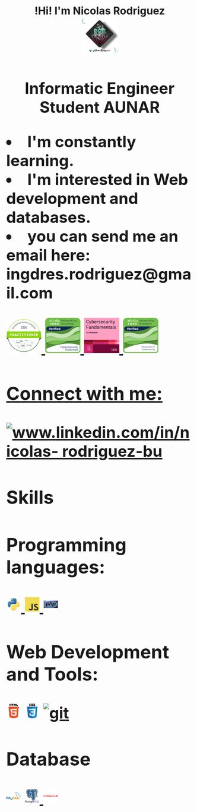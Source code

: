 <h1 align="center">!Hi! I'm Nicolas Rodriguez<a><br>
<img aling="center" width="100" height="100" src="https://github.com/Andres-Nicolas/Andres-Nicolas/blob/main/Logo%20nicolas%20rodriguez.png">
<h2 align="center">Informatic Engineer Student AUNAR
<p>
  <li align ="left">I'm constantly learning.
  <li align ="left">I'm interested in Web development and databases.
  <li align ="left">you can send me an email here: ingdres.rodriguez@gmail.com
</p>
  
<div aling="center">
  <a href ="https://www.credly.com/earner/earned/badge/204c2a00-49a4-4697-a36a-d69313c54e65">
  <img aling="center" width ="95" height="95" src="https://github.com/Andres-Nicolas/Andres-Nicolas/blob/main/Badges_v8-07_Practitioner.png">
  <a href ="https://www.credly.com/earner/earned/badge/4f36cc5d-59fa-4c81-b9e1-3599fc634d9e">
  <img aling="center" width ="95" height="95" src="https://github.com/Andres-Nicolas/Andres-Nicolas/blob/main/CyberEssentials.png">
  <a href ="https://www.credly.com/earner/earned/badge/749f65a2-c71d-46a7-8afc-2c4788d1d0ca">
  <img aling="center" width ="95" height="95" src="https://github.com/Andres-Nicolas/Andres-Nicolas/blob/main/Cybersecurity_Fundamentals.png">
  <a href ="https://www.credly.com/earner/earned/badge/f8f62d8e-4eb4-4c82-b392-edfb31cb5ce5">
  <img aling="center" width ="95" height="95" src="https://github.com/Andres-Nicolas/Andres-Nicolas/blob/main/I2CS__1_.png">
  <!--<a href ="">
  <img aling="center" width ="95" height="95" src="">-->
</div>

<h3 align="left">Connect with me:</h3>
<p align="left">
  <a href="https://linkedin.com/in/www.linkedin.com/in/nicolas-rodriguez-bu" target="blank"><img align="center"            src="https://raw.githubusercontent.com/rahuldkjain/github-profile-readme-generator/master/src/images/icons/Social/linked-in-alt.svg" alt="www.linkedin.com/in/nicolas-  rodriguez-bu" height="30" width="40" /></a>
</p>
  
<h3 align="left">Skills</h3>

<h3 align="left">Programming languages:</h3>
<p align="left"> 
  <a href="https://www.python.org" target="_blank" rel="noreferrer">
  <img src="https://raw.githubusercontent.com/devicons/devicon/master/icons/python/python-original.svg" alt="python" width="40" height="40"/> </a>
  <a href="https://developer.mozilla.org/en-US/docs/Web/JavaScript" target="_blank" rel="noreferrer">
  <img src="https://raw.githubusercontent.com/devicons/devicon/master/icons/javascript/javascript-original.svg" alt="javascript" width="40" height="40"/> </a>
  <a href="https://www.php.net" target="_blank" rel="noreferrer">
  <img src="https://raw.githubusercontent.com/devicons/devicon/master/icons/php/php-original.svg" alt="php" width="40" height="40"/> </a>
</p>
    
<h3 align="left">Web Development and Tools:</h3>
<p align="left">
  <a href="https://www.w3.org/html/" target="_blank"    rel="noreferrer">
    <img src="https://raw.githubusercontent.com/devicons/devicon/master/icons/html5/html5-original-wordmark.svg" alt="html5" width="40" height="40"></a>
  <a href="https://www.w3schools.com/css/" target="_blank" rel="noreferrer">
    <img src="https://raw.githubusercontent.com/devicons/devicon/master/icons/css3/css3-original-wordmark.svg" alt="css3" width="40" height="40"/></a> 
  <a href="https://git-scm.com/" target="_blank" rel="noreferrer">
     <img src="https://www.vectorlogo.zone/logos/git-scm/git-scm-icon.svg" alt="git" width="40" height="40"/></a> 
</p>

<h3 align="left">Database</h3>
<p align="left">
  <a href="https://www.mysql.com/" target="_blank" rel="noreferrer">
    <img src="https://raw.githubusercontent.com/devicons/devicon/master/icons/mysql/mysql-original-wordmark.svg" alt="mysql" width="40" height="40"/></a>
  <a href="https://www.postgresql.org" target="_blank" rel="noreferrer">
    <img src="https://raw.githubusercontent.com/devicons/devicon/master/icons/postgresql/postgresql-original-wordmark.svg" alt="postgresql" width="40" height="40"/> 
  <a href="https://www.oracle.com/" target="_blank" rel="noreferrer">
    <img src="https://raw.githubusercontent.com/devicons/devicon/master/icons/oracle/oracle-original.svg" alt="oracle" width="40" height="40"/></a>
</a>
</p>
 

